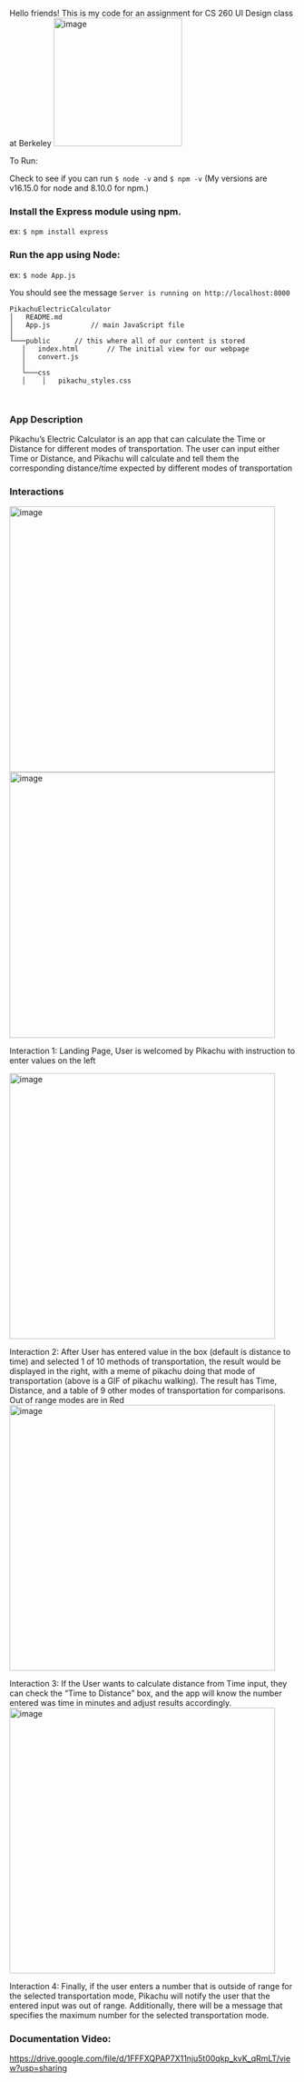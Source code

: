 Hello friends! 
This is my code for an assignment for CS 260 UI Design class at Berkeley
<img width="226" alt="image" src="https://github.com/phongtheha/PikachuElectricCalculator/assets/34360607/34540f4f-a13a-4064-9a5f-d28e742582cb">

To Run:

Check to see if you can run  ``$ node -v`` and ``$ npm -v`` (My versions are v16.15.0 for node and 8.10.0 for npm.)
### Install the Express module using npm. 
ex: ``$ npm install express``
### Run the app using Node:
ex: ``$ node App.js``

You should see the message ``Server is running on http://localhost:8000``

```
PikachuElectricCalculator
│   README.md
│   App.js    		// main JavaScript file
│
└───public 		// this where all of our content is stored
   │   index.html       // The initial view for our webpage
   │   convert.js
   │
   └───css
   │  	│   pikachu_styles.css  
   
   
```
### App Description
Pikachu’s Electric Calculator is an app that can calculate the Time or Distance for different modes of transportation. The user can input either Time or Distance, and Pikachu will calculate and tell them the corresponding distance/time expected by different modes of transportation

### Interactions
<img width="468" alt="image" src="https://github.com/phongtheha/PikachuElectricCalculator/assets/34360607/f7f96c4d-cae0-4501-a7c7-ec444e29bac5">
<img width="468" alt="image" src="https://github.com/phongtheha/PikachuElectricCalculator/assets/34360607/fc40f40c-18cf-4821-a0d7-02980c7c5ec1">

Interaction 1: Landing Page, User is welcomed by Pikachu with instruction to enter values on the left

<img width="468" alt="image" src="https://github.com/phongtheha/PikachuElectricCalculator/assets/34360607/52fe3942-f7de-41c2-b6b9-20868e672a58">

Interaction 2: After User has entered value in the box (default is distance to time) and selected 1 of 10 methods of transportation, the result would be displayed in the right, with a meme of pikachu doing that mode of transportation (above is a GIF of pikachu walking). The result has Time, Distance, and a table of 9 other modes of transportation for comparisons. Out of range modes are in Red
<img width="468" alt="image" src="https://github.com/phongtheha/PikachuElectricCalculator/assets/34360607/0822c47a-f192-4339-af9c-ff56bb15c734">

Interaction 3: If the User wants to calculate distance from Time input, they can check the “Time to Distance” box, and the app will know the number entered was time in minutes and adjust results accordingly.
<img width="468" alt="image" src="https://github.com/phongtheha/PikachuElectricCalculator/assets/34360607/a8918ce5-9780-4ee0-9477-fc94c98dfc82">


Interaction 4: Finally, if the user enters a number that is outside of range for the selected transportation mode, Pikachu will notify the user that the entered input was out of range. Additionally, there will be a message that specifies the maximum number for the selected transportation mode.


### Documentation Video:
https://drive.google.com/file/d/1FFFXQPAP7X11nju5t00qkp_kvK_qRmLT/view?usp=sharing
